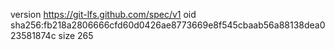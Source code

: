 version https://git-lfs.github.com/spec/v1
oid sha256:fb218a2806666cfd60d0426ae8773669e8f545cbaab56a88138dea023581874c
size 265

